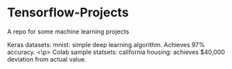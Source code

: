 # Tensorflow-Projects
A repo for some machine learning projects 
<p>
Keras datasets:
mnist: simple deep learning algorithm. Achieves 97% accuracy.
<\p>
Colab sample statsets:
california housing: achieves $40,000 deviation from actual value.
